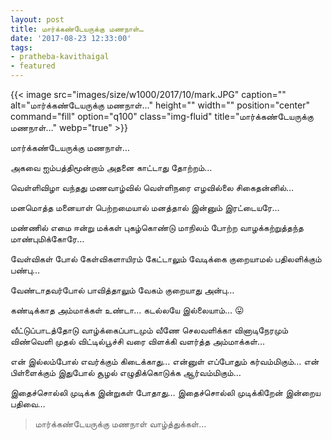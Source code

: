 ```yaml
---
layout: post
title: மார்க்கண்டேயருக்கு மணநாள்…
date: '2017-08-23 12:33:00'
tags:
- pratheba-kavithaigal
- featured
---
```


{{< image src="images/size/w1000/2017/10/mark.JPG" caption="" alt="மார்க்கண்டேயருக்கு மணநாள்…" height="" width="" position="center" command="fill" option="q100" class="img-fluid" title="மார்க்கண்டேயருக்கு மணநாள்…"  webp="true"  >}}


மார்க்கண்டேயருக்கு மணநாள்…

அகவை ஐம்பத்திமூன்றாம்
அதனை காட்டாது தோற்றம்…

வெள்ளிவிழா வந்தது மணவாழ்வில்
வெள்ளிநரை எழவில்லை சிகைதன்னில்…

மனமொத்த மனையாள் பெற்றமையால்
மனத்தால் இன்னும் இரட்டையரே…

மண்ணில் எமை ஈன்று
மக்கள் புகழ்கொண்டு
மாநிலம் போற்ற வாழக்கற்றுத்தந்த
மாண்புமிக்கோரே…

வேள்விகள் போல் கேள்விகளாயிரம் கேட்டாலும்
வேடிக்கை குறையாமல் பதிலளிக்கும் பண்பு…

வேண்டாதவர்போல் பாவித்தாலும்
வேகம் குறையாது அன்பு…

கண்டிக்காத அம்மாக்கள் உண்டா…
கடல்லயே இல்லையாம்… 😛

வீட்டுப்பாடத்தோடு வாழ்க்கைப்பாடமும்
வீணே செலவளிக்கா வினாடிநேரமும்
விண்வெளி முதல் விட்டில்பூச்சி வரை
விளக்கி வளர்த்த அம்மாக்கள்…

என் இல்லம்போல் எவர்க்கும் கிடைக்காது…
என்னுள் எப்போதும் கர்வம்மிகும்…
என் பிள்ளைக்கும் இதுபோல் சூழல்
எழுதிக்கொடுக்க ஆர்வம்மிகும்…

இதைச்சொல்லி முடிக்க இன்றுகள் போதாது…
இதைச்சொல்லி முடிக்கிறேன் இன்றைய பதிவை…
> மார்க்கண்டேயருக்கு மணநாள் வாழ்த்துக்கள்…
